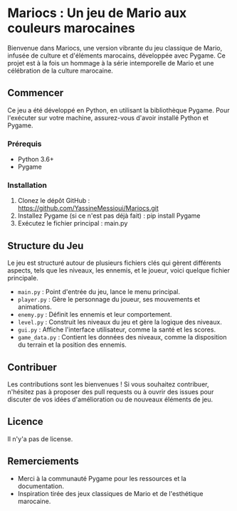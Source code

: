 # Mariocs : Un jeu de Mario aux couleurs marocaines

Bienvenue dans Mariocs, une version vibrante du jeu classique de Mario, infusée de culture et d'éléments marocains, développée avec Pygame. Ce projet est à la fois un hommage à la série intemporelle de Mario et une célébration de la culture marocaine.

## Commencer

Ce jeu a été développé en Python, en utilisant la bibliothèque Pygame. Pour l'exécuter sur votre machine, assurez-vous d'avoir installé Python et Pygame.

### Prérequis

- Python 3.6+
- Pygame

### Installation

1. Clonez le dépôt GitHub : https://github.com/YassineMessioui/Mariocs.git
2. Installez Pygame (si ce n'est pas déjà fait) : pip install Pygame
3. Exécutez le fichier principal : main.py

## Structure du Jeu

Le jeu est structuré autour de plusieurs fichiers clés qui gèrent différents aspects, tels que les niveaux, les ennemis, et le joueur, voici quelque fichier principale.

- `main.py` : Point d'entrée du jeu, lance le menu principal.
- `player.py` : Gère le personnage du joueur, ses mouvements et animations.
- `enemy.py` : Définit les ennemis et leur comportement.
- `level.py` : Construit les niveaux du jeu et gère la logique des niveaux.
- `gui.py` : Affiche l'interface utilisateur, comme la santé et les scores.
- `game_data.py` : Contient les données des niveaux, comme la disposition du terrain et la position des ennemis.

## Contribuer

Les contributions sont les bienvenues ! Si vous souhaitez contribuer, n'hésitez pas à proposer des pull requests ou à ouvrir des issues pour discuter de vos idées d'amélioration ou de nouveaux éléments de jeu.

## Licence

Il n'y'a pas de license.

## Remerciements

- Merci à la communauté Pygame pour les ressources et la documentation.
- Inspiration tirée des jeux classiques de Mario et de l'esthétique marocaine.



